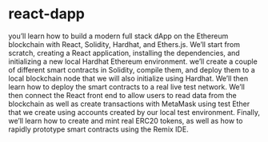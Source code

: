 # react-dapp
 you’ll learn how to build a modern full stack dApp on the Ethereum blockchain with React, Solidity, Hardhat, and Ethers.js. We’ll start from scratch, creating a React application, installing the dependencies, and initializing a new local Hardhat Ethereum environment.
we’ll create a couple of different smart contracts in Solidity, compile them, and deploy them to a local blockchain node that we will also initialize using Hardhat. We’ll then learn how to deploy the smart contracts to a real live test network.
We’ll then connect the React front end to allow users to read data from the blockchain as well as create transactions with MetaMask using test Ether that we create using accounts created by our local test environment.
Finally, we’ll learn how to create and mint real ERC20 tokens, as well as how to rapidly prototype smart contracts using the Remix IDE.
